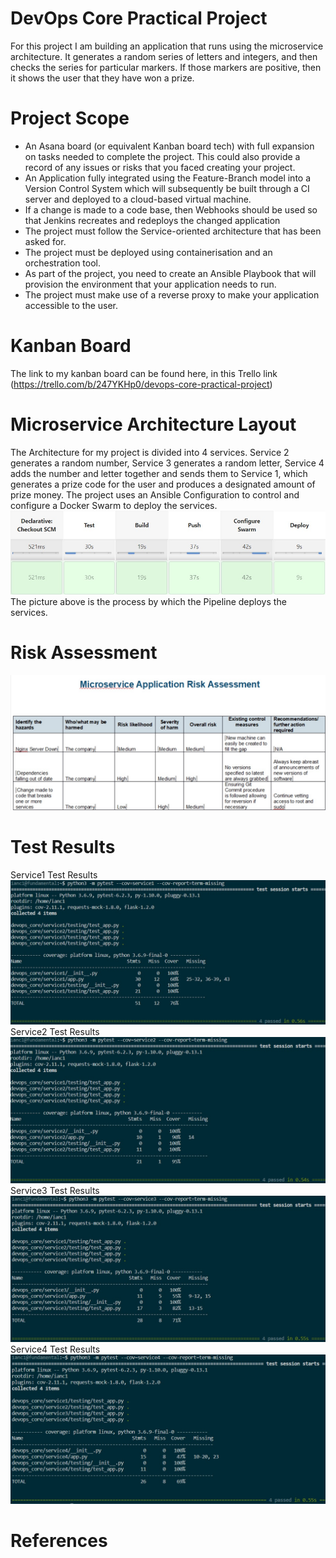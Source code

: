 # DevOps Core Practical Project
For this project I am building an application that runs using the microservice architecture. It generates a random series of letters and integers, and then checks the series for particular markers. If those markers are positive, then it shows the user that they have won a prize.

# Project Scope
- An Asana board (or equivalent Kanban board tech) with full expansion on tasks needed to complete the project.
This could also provide a record of any issues or risks that you faced creating your project.
- An Application fully integrated using the Feature-Branch model into a Version Control System which will subsequently be built through a CI server and deployed to a cloud-based virtual machine.
- If a change is made to a code base, then Webhooks should be used so that Jenkins recreates and redeploys the changed application
- The project must follow the Service-oriented architecture that has been asked for.
- The project must be deployed using containerisation and an orchestration tool.
- As part of the project, you need to create an Ansible Playbook that will provision the environment that your application needs to run.
- The project must make use of a reverse proxy to make your application accessible to the user.

# Kanban Board
The link to my kanban board can be found here, in this Trello link (https://trello.com/b/247YKHp0/devops-core-practical-project)

# Microservice Architecture Layout
The Architecture for my project is divided into 4 services.
Service 2 generates a random number, Service 3 generates a random letter, Service 4 adds the number and letter together and sends them to Service 1, which generates a prize code for the user and produces a designated amount of prize money.
The project uses an Ansible Configuration to control and configure a Docker Swarm to deploy the services.
![Docker-Pipeline](/images/deploy-pipeline.jpg)
The picture above is the process by which the Pipeline deploys the services.
# Risk Assessment
![Risk-Assessment](/images/risk_assessment_core.jpg)
# Test Results
Service1 Test Results
![Service-test1](/images/service_test1.jpg)
Service2 Test Results
![Service-test2](/images/service_test2.jpg)
Service3 Test Results
![Service-test3](/images/service_test3.jpg)
Service4 Test Results
![Service-test4](/images/service_test4.jpg)
# References
